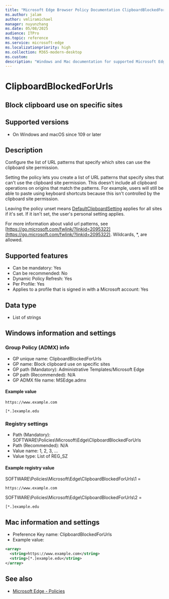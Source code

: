 ```yaml
---
title: "Microsoft Edge Browser Policy Documentation ClipboardBlockedForUrls"
ms.author: jalam
author: vmliramichael
manager: nuyunzhang
ms.date: 05/08/2025
audience: ITPro
ms.topic: reference
ms.service: microsoft-edge
ms.localizationpriority: high
ms.collection: M365-modern-desktop
ms.custom:
description: "Windows and Mac documentation for supported Microsoft Edge Browser policy: Block clipboard use on specific sites"
---
```


<!--THIS FILE IS AUTOMATICALLY GENERATED. MANUAL CHANGES WILL BE OVERWRITTEN.-->
<!--Please contact the Microsoft Edge Manageability team with any questions.-->

# ClipboardBlockedForUrls

## Block clipboard use on specific sites


## Supported versions

- On Windows and macOS since 109 or later

## Description

Configure the list of URL patterns that specify which sites can use the clipboard site permission.

Setting the policy lets you create a list of URL patterns that specify sites that can't use the clipboard site permission. This doesn't include all clipboard operations on origins that match the patterns. For example, users will still be able to paste using keyboard shortcuts because this isn't controlled by the clipboard site permission.

Leaving the policy unset means [DefaultClipboardSetting](DefaultClipboardSetting.md) applies for all sites if it's set. If it isn't set, the user's personal setting applies.

For more information about valid url patterns, see [https://go.microsoft.com/fwlink/?linkid=2095322](https://go.microsoft.com/fwlink/?linkid=2095322). Wildcards, *, are allowed.

## Supported features

- Can be mandatory: Yes
- Can be recommended: No
- Dynamic Policy Refresh: Yes
- Per Profile: Yes
- Applies to a profile that is signed in with a Microsoft account: Yes

## Data type

- List of strings

## Windows information and settings

### Group Policy (ADMX) info

- GP unique name: ClipboardBlockedForUrls
- GP name: Block clipboard use on specific sites
- GP path (Mandatory): Administrative Templates/Microsoft Edge
- GP path (Recommended): N/A
- GP ADMX file name: MSEdge.admx

#### Example value

```
https://www.example.com
```

```
[*.]example.edu
```

### Registry settings

- Path (Mandatory): SOFTWARE\Policies\Microsoft\Edge\ClipboardBlockedForUrls
- Path (Recommended): N/A
- Value name: 1, 2, 3, ...
- Value type: List of REG_SZ

#### Example registry value

SOFTWARE\Policies\Microsoft\Edge\ClipboardBlockedForUrls\1 =
```
https://www.example.com
```

SOFTWARE\Policies\Microsoft\Edge\ClipboardBlockedForUrls\2 =
```
[*.]example.edu
```




## Mac information and settings

- Preference Key name: ClipboardBlockedForUrls
- Example value:

```xml
<array>
  <string>https://www.example.com</string>
  <string>[*.]example.edu</string>
</array>
```

## See also
- [Microsoft Edge - Policies](../microsoft-edge-policies.md)

